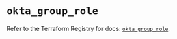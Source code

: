# `okta_group_role`

Refer to the Terraform Registry for docs: [`okta_group_role`](https://registry.terraform.io/providers/okta/okta/4.10.0/docs/resources/group_role).
